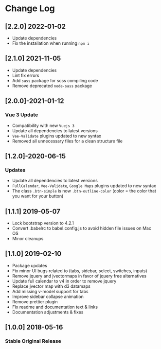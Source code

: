 # Change Log

## [2.2.0] 2022-01-02

- Update dependencies
- Fix the installation when running `npm i`

## [2.1.0] 2021-11-05

- Update dependencies
- Lint fix errors
- Add `sass` package for scss compiling code
- Remove deprecated `node-sass` package

## [2.0.0]-2021-01-12

### Vue 3 Update

- Compatibility with new `Vuejs 3`
- Update all dependencies to latest versions
- `Vee-Validate` plugins updated to new syntax
- Removed all unnecessary files for a clean structure file

## [1.2.0]-2020-06-15

### Updates

- Update all dependencies to latest versions
- `FullCalendar`, `Vee-Validate`, `Google Maps` plugins updated to new syntax
- The class `.btn-simple` is now `.btn-outline-color` (color = the color that you want for your button)

## [1.1.1] 2019-05-07

- Lock bootstrap version to 4.2.1
- Convert .babelrc to babel.config.js to avoid hidden file issues on Mac OS
- Minor cleanups

## [1.1.0] 2019-02-10

- Package updates
- Fix minor UI bugs related to (tabs, sidebar, select, switches, inputs)
- Remove jquery and jvectormaps in favor of jquery free alternatives
- Update full calendar to v4 in order to remove jquery
- Replace jvector map with d3 datamaps
- Add missing v-model support for tabs
- Improve sidebar collapse animation
- Remove prettier plugin
- Fix readme and documentation text & links
- Documentation adjustments & fixes

## [1.0.0] 2018-05-16

### Stable Original Release
